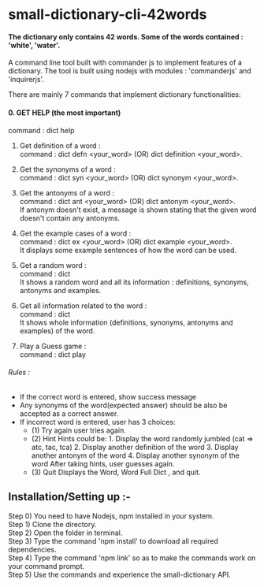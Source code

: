 # small-dictionary-cli-42words
#### The dictionary only contains 42 words. Some of the words contained : 'white', 'water'.
A command line tool built with commander js to implement features of a dictionary.
The tool is built using nodejs with modules : 'commanderjs' and 'inquirerjs'.

There are mainly 7 commands that implement dictionary functionalities:
#### 0. GET HELP (the most important)
command : dict help

1. Get definition of a word :<br />
command : dict defn <your_word> (OR) dict definition <your_word>.

2. Get the synonyms of a word :<br />
command : dict syn <your_word> (OR) dict synonym <your_word>.

3. Get the antonyms of a word :<br />
command : dict ant <your_word> (OR) dict antonym <your_word>. <br />
If antonym doesn't exist, a message is shown stating that the given word doesn't contain any antonyms.

4. Get the example cases of a word :<br />
command : dict ex <your_word> (OR) dict example <your_word>. <br />
It displays some example sentences of how the word can be used.

5. Get a random word : <br />
command : dict <br />
It shows a random word and all its information : definitions, synonyms, antonyms and examples.

6. Get all information related to the word : <br />
command : dict <word> <br />
It shows whole information (definitions, synonyms, antonyms and examples) of the word.

7. Play a Guess game : <br />
command : dict play <br />
###### Rules : <br />
- If the correct word is entered, show success message
- Any synonyms of the word(expected answer) should be also be accepted as a correct answer.
- If incorrect word is entered, user has 3 choices:
    - (1) Try again
        user tries again.
    - (2) Hint
        Hints could be:
            1. Display the word randomly jumbled (cat => atc, tac, tca)
            2. Display another definition of the word
            3. Display another antonym of the word
            4. Display another synonym of the word
        After taking hints, user guesses again.
    - (3) Quit
           Displays the Word, Word Full Dict , and quit.
           
## Installation/Setting up :-  <br />
Step 0) You need to have Nodejs, npm installed in your system. <br />
Step 1) Clone the directory. <br />
Step 2) Open the folder in terminal. <br />
Step 3) Type the command 'npm install' to download all required dependencies.    <br />
Step 4) Type the command 'npm link' so as to make the commands work on your command prompt.    <br />
Step 5) Use the commands and experience the small-dictionary API.    <br />
